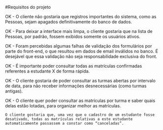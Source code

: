

#Requisitos do projeto

  OK - O cliente não gostaria que registros importantes do sistema, como as Pessoas, sejam apagados definitivamente do banco de dados.

  OK - Para deixar a interface mais limpa, o cliente gostaria que na lista de Pessoas, por padrão, fossem exibidos somente os usuários ativos.

  OK - Foram percebidas algumas falhas de validação dos formulários por parte do front-end, o que resultou em dados de email inválidos no banco. É desejável que essa validação não seja responsabilidade exclusiva do front.

  OK - É importante poder consultar todas as matrículas confirmadas referentes a estudante X de forma rápida.

  OK - O cliente gostaria de poder consultar as turmas abertas por intervalo de data, para não receber informações desnecessárias (como turmas antigas).

  OK -  O cliente quer poder consultar as matrículas por turma e saber quais delas estão lotadas, para organizar melhor as matrículas.

    O cliente gostaria que, uma vez que o cadastro de um estudante fosse desativado, todas as matrículas relativas a este estudante automaticamente passassem a constar como “canceladas”.
